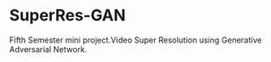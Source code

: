 # SuperRes-GAN
Fifth Semester mini project.Video Super Resolution using Generative Adversarial Network.
